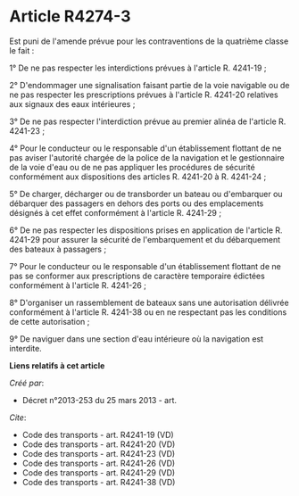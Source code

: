 # Article R4274-3

Est puni de l'amende prévue pour les contraventions de la quatrième classe le fait : 

1° De ne pas respecter les interdictions prévues à l'article R. 4241-19 ; 

2° D'endommager une signalisation faisant partie de la voie navigable ou de ne pas respecter les prescriptions prévues à
l'article R. 4241-20 relatives aux signaux des eaux intérieures ; 

3° De ne pas respecter l'interdiction prévue au premier alinéa de l'article R. 4241-23 ; 

4° Pour le conducteur ou le responsable d'un établissement flottant de ne pas aviser l'autorité chargée de la police de la
navigation et le gestionnaire de la voie d'eau ou de ne pas appliquer les procédures de sécurité conformément aux
dispositions des articles R. 4241-20 à R. 4241-24 ; 

5° De charger, décharger ou de transborder un bateau ou d'embarquer ou débarquer des passagers en dehors des ports ou des
emplacements désignés à cet effet conformément à l'article R. 4241-29 ; 

6° De ne pas respecter les dispositions prises en application de l'article R. 4241-29 pour assurer la sécurité de
l'embarquement et du débarquement des bateaux à passagers ; 

7° Pour le conducteur ou le responsable d'un établissement flottant de ne pas se conformer aux prescriptions de caractère
temporaire édictées conformément à l'article R. 4241-26 ; 

8° D'organiser un rassemblement de bateaux sans une autorisation délivrée conformément à l'article R. 4241-38 ou en ne
respectant pas les conditions de cette autorisation ; 

9° De naviguer dans une section d'eau intérieure où la navigation est interdite.

**Liens relatifs à cet article**

_Créé par_:

  - Décret n°2013-253 du 25 mars 2013 - art.

_Cite_:

  - Code des transports - art. R4241-19 (VD)
  - Code des transports - art. R4241-20 (VD)
  - Code des transports - art. R4241-23 (VD)
  - Code des transports - art. R4241-26 (VD)
  - Code des transports - art. R4241-29 (VD)
  - Code des transports - art. R4241-38 (VD)
